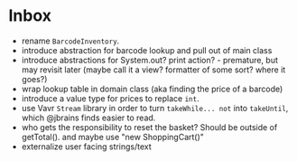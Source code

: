 # Inbox

- rename `BarcodeInventory`.
- introduce abstraction for barcode lookup and pull out of main class 
- introduce abstractions for System.out? print action? - premature, but may revisit later (maybe call it a view? formatter of some sort? where it goes?)
- wrap lookup table in domain class (aka finding the price of a barcode)
- introduce a value type for prices to replace `int`.
- use Vavr `Stream` library in order to turn `takeWhile... not` into `takeUntil`, which @jbrains finds easier to read.
- who gets the responsibility to reset the basket? Should be outside of getTotal(). and maybe use "new ShoppingCart()"
- externalize user facing strings/text